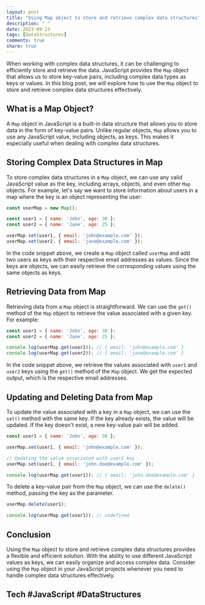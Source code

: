 ```yaml
---
layout: post
title: "Using Map object to store and retrieve complex data structures"
description: " "
date: 2023-09-23
tags: [DataStructures]
comments: true
share: true
---
```


When working with complex data structures, it can be challenging to efficiently store and retrieve the data. JavaScript provides the `Map` object that allows us to store key-value pairs, including complex data types as keys or values. In this blog post, we will explore how to use the `Map` object to store and retrieve complex data structures effectively.

## What is a Map Object?

A `Map` object in JavaScript is a built-in data structure that allows you to store data in the form of key-value pairs. Unlike regular objects, `Map` allows you to use any JavaScript value, including objects, as keys. This makes it especially useful when dealing with complex data structures.

## Storing Complex Data Structures in Map

To store complex data structures in a `Map` object, we can use any valid JavaScript value as the key, including arrays, objects, and even other `Map` objects. For example, let's say we want to store information about users in a map where the key is an object representing the user:

```javascript
const userMap = new Map();

const user1 = { name: 'John', age: 30 };
const user2 = { name: 'Jane', age: 25 };

userMap.set(user1, { email: 'john@example.com' });
userMap.set(user2, { email: 'jane@example.com' });
```

In the code snippet above, we create a `Map` object called `userMap` and add two users as keys with their respective email addresses as values. Since the keys are objects, we can easily retrieve the corresponding values using the same objects as keys.

## Retrieving Data from Map

Retrieving data from a `Map` object is straightforward. We can use the `get()` method of the `Map` object to retrieve the value associated with a given key. For example:

```javascript
const user1 = { name: 'John', age: 30 };
const user2 = { name: 'Jane', age: 25 };

console.log(userMap.get(user1)); // { email: 'john@example.com' }
console.log(userMap.get(user2)); // { email: 'jane@example.com' }
```

In the code snippet above, we retrieve the values associated with `user1` and `user2` keys using the `get()` method of the `Map` object. We get the expected output, which is the respective email addresses.

## Updating and Deleting Data from Map

To update the value associated with a key in a `Map` object, we can use the `set()` method with the same key. If the key already exists, the value will be updated. If the key doesn't exist, a new key-value pair will be added.

```javascript
const user1 = { name: 'John', age: 30 };

userMap.set(user1, { email: 'john@example.com' });

// Updating the value associated with user1 key
userMap.set(user1, { email: 'john.doe@example.com' });

console.log(userMap.get(user1)); // { email: 'john.doe@example.com' }
```

To delete a key-value pair from the `Map` object, we can use the `delete()` method, passing the key as the parameter.

```javascript
userMap.delete(user1);

console.log(userMap.get(user1)); // undefined
```

## Conclusion

Using the `Map` object to store and retrieve complex data structures provides a flexible and efficient solution. With the ability to use different JavaScript values as keys, we can easily organize and access complex data. Consider using the `Map` object in your JavaScript projects whenever you need to handle complex data structures effectively.

## Tech #JavaScript #DataStructures